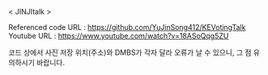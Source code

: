 < JINJItalk >

Referenced code URL : https://github.com/YuJinSong412/KEVotingTalk  
Youtube URL : https://www.youtube.com/watch?v=18ASoQqg5ZU  

코드 상에서 사진 저장 위치(주소)와 DMBS가 각자 달라 오류가 날 수 있으니, 그 점 유의하시기 바랍니다.  
